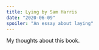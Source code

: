 ```yaml
---
title: Lying by Sam Harris
date: "2020-06-09"
spoiler: "An essay about laying"
---
```


My thoughts about this book.
